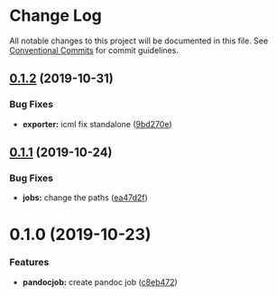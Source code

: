 # Change Log

All notable changes to this project will be documented in this file.
See [Conventional Commits](https://conventionalcommits.org) for commit guidelines.

<a name="0.1.2"></a>
## [0.1.2](https://gitlab.coko.foundation/editoria/editoria/compare/editoria-pandoc-job@0.1.1...editoria-pandoc-job@0.1.2) (2019-10-31)


### Bug Fixes

* **exporter:** icml fix standalone ([9bd270e](https://gitlab.coko.foundation/editoria/editoria/commit/9bd270e))




<a name="0.1.1"></a>
## [0.1.1](https://gitlab.coko.foundation/editoria/editoria/compare/editoria-pandoc-job@0.1.0...editoria-pandoc-job@0.1.1) (2019-10-24)


### Bug Fixes

* **jobs:** change the paths ([ea47d2f](https://gitlab.coko.foundation/editoria/editoria/commit/ea47d2f))




<a name="0.1.0"></a>
# 0.1.0 (2019-10-23)


### Features

* **pandocjob:** create pandoc job ([c8eb472](https://gitlab.coko.foundation/editoria/editoria/commit/c8eb472))
